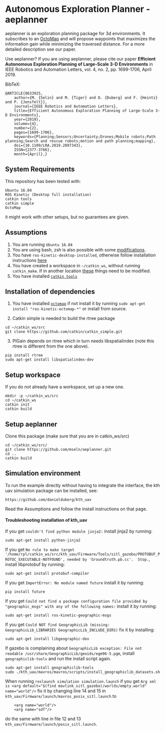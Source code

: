 # Autonomous Exploration Planner - aeplanner

aeplanner is an exploration planning package for 3d environments. It subscribes to an [OctoMap](https://octomap.github.io/) and will propose waypoints that maximizes the information gain while minimizing the traversed distance. For a more detailed description see our paper.

Use aeplanner?
If you are using aeplanner, please cite our paper **Efficient Autonomous Exploration Planning of Large-Scale 3-D Environments** in IEEE Robotics and Automation Letters, vol. 4, no. 2, pp. 1699-1706, April 2019.

BibTeX:
```
@ARTICLE{8633925,
    author={M. {Selin} and M. {Tiger} and D. {Duberg} and F. {Heintz} and P. {Jensfelt}},
    journal={IEEE Robotics and Automation Letters},
    title={Efficient Autonomous Exploration Planning of Large-Scale 3-D Environments},
    year={2019},
    volume={4},
    number={2},
    pages={1699-1706},
    keywords={Planning;Sensors;Uncertainty;Drones;Mobile robots;Path planning;Search and rescue robots;motion and path planning;mapping},
    doi={10.1109/LRA.2019.2897343},
    ISSN={2377-3766},
    month={April},}
```


## System Requirements
This repository has been tested with: 
```
Ubuntu 16.04
ROS Kinetic (Desktop full installation)
catkin tools
catkin simple
OctoMap
```
it might work with other setups, but no guarantees are given.

## Assumptions
1. You are running `Ubuntu 16.04`
2. You are using bash, zsh is also possible with some [modifications](https://github.com/mseln/aeplanner/wiki/Use-zsh-instead-of-bash).
3. You have `ros-kinetic-desktop-installed`, otherwise follow installation instructions [here](http://wiki.ros.org/kinetic/Installation/Ubuntu)
4. You have created a workspace in `~/catkin_ws`, without running `catkin_make`. If in another location [these](https://github.com/mseln/aeplanner/wiki/Other-location-than-~-catkin_ws) things need to be modified.
5. You have installed [`catkin tools`](https://catkin-tools.readthedocs.io/en/latest/installing.html)


## Installation of dependencies

1. You have installed [`octomap`](http://wiki.ros.org/octomap) if not install it by running `sudo apt-get install "ros-kinetic-octomap-*"` or install from source.

2. Catkin simple is needed to build the rtree package
```
cd ~/catkin_ws/src
git clone https://github.com/catkin/catkin_simple.git
```

3. PIGain depends on rtree which in turn needs libspatialindex (note this rtree is different from the one above).
```
pip install rtree
sudo apt-get install libspatialindex-dev
```

## Setup workspace
If you do not already have a workspace, set up a new one.
```
mkdir -p ~/catkin_ws/src
cd ~/catkin_ws
catkin init
catkin build
```

## Setup aeplanner

Clone this package (make sure that you are in catkin_ws/src)
```
cd ~/catkin_ws/src/
git clone https://github.com/mseln/aeplanner.git
cd ..
catkin build
```

## Simulation environment

To run the example directly without having to integrate the interface, the kth uav simulation package can be installed, see:

```
https://github.com/danielduberg/kth_uav
```

Read the Assumptions and follow the install instructions on that page.

#### Troubleshooting installation of kth_uav

If you get `couldn't find python module jinja2:` install jinja2 by running:
```
sudo apt-get install python-jinja2
```

If you get `No rule to make target '/home/rpl/catkin_ws/src/kth_uav/Firmware/Tools/sitl_gazebo/PROTOBUF_PROTOC_EXECUTABLE-NOTFOUND', needed by 'Groundtruth.pb.cc'.  Stop.`, install libprotobuf by running:

```
sudo apt-get install protobuf-compiler
```

If you get `ImportError: No module named future` install it by running:
```
pip install future
```

If you get `Could not find a package configuration file provided by "geographic_msgs" with any of the following names:` install it by running:
```
sudo apt-get install ros-kinetic-geographic-msgs
```

If you get `Could NOT find GeographicLib (missing: GeographicLib_LIBRARIES GeographicLib_INCLUDE_DIRS)` fix it by installing:
```
sudo apt-get install libgeographic-dev
```

If gazebo is complaining about `GeographicLib exception: File not readable /usr/share/GeographicLib/geoids/egm96-5.pgm`, install  `geographiclib-tools` and run the install script again.
```
sudo apt-get install geographiclib-tools
sudo ./kth_uav/mavros/mavros/scripts/install_geographiclib_datasets.sh
```


When running `roslaunch simulation simulation.launch` if you get `Arg xml is <arg default="$(find mavlink_sitl_gazebo)/worlds/empty.world" name="world"/>` fix it by changing line 14 and 15 in `kth_uav/Firmware/launch/mavros_posix_sitl.launch` to
```
    <arg name="world"/>  
    <arg name="sdf"/>
```
do the same with line in file 12 and 13 `kth_uav/Firmware/launch/posix_sitl.launch`.

